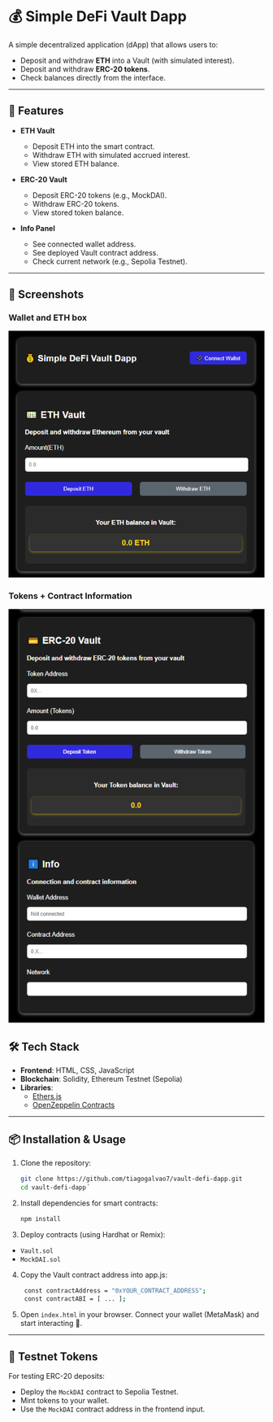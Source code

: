 # 💰 Simple DeFi Vault Dapp

A simple decentralized application (dApp) that allows users to:

- Deposit and withdraw **ETH** into a Vault (with simulated interest).
- Deposit and withdraw **ERC-20 tokens**.
- Check balances directly from the interface.

---

## 🚀 Features

- **ETH Vault**

  - Deposit ETH into the smart contract.
  - Withdraw ETH with simulated accrued interest.
  - View stored ETH balance.

- **ERC-20 Vault**

  - Deposit ERC-20 tokens (e.g., MockDAI).
  - Withdraw ERC-20 tokens.
  - View stored token balance.

- **Info Panel**
  - See connected wallet address.
  - See deployed Vault contract address.
  - Check current network (e.g., Sepolia Testnet).

---

## 📸 Screenshots

### Wallet and ETH box

![Main View](frontend/screenshots/mainpage1.png)

### Tokens + Contract Information

![List View](frontend/screenshots/mainpage2.png)

## 🛠️ Tech Stack

- **Frontend**: HTML, CSS, JavaScript
- **Blockchain**: Solidity, Ethereum Testnet (Sepolia)
- **Libraries**:
  - [Ethers.js](https://docs.ethers.org/)
  - [OpenZeppelin Contracts](https://openzeppelin.com/contracts/)

---

## 📦 Installation & Usage

1. Clone the repository:

   ```bash
   git clone https://github.com/tiagogalvao7/vault-defi-dapp.git
   cd vault-defi-dapp´
   ```

2. Install dependencies for smart contracts:

   ```bash
   npm install
   ```

3. Deploy contracts (using Hardhat or Remix):

- `Vault.sol`
- `MockDAI.sol`

4. Copy the Vault contract address into app.js:

   ```bash
    const contractAddress = "0xYOUR_CONTRACT_ADDRESS";
    const contractABI = [ ... ];
   ```

5. Open `index.html` in your browser.
   Connect your wallet (MetaMask) and start interacting 🚀.

---

## 🧪 Testnet Tokens

For testing ERC-20 deposits:

- Deploy the `MockDAI` contract to Sepolia Testnet.
- Mint tokens to your wallet.
- Use the `MockDAI` contract address in the frontend input.

